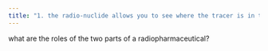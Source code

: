 ```yaml
---
title: "1. the radio-nuclide allows you to see where the tracer is in the body by imaging  2. the radiopharmaceutical determines the physiologic process   think: &quot;pharmaceutical -&gt; physiologic process&quot;"
---
```

what are the roles of the two parts of a radiopharmaceutical?

